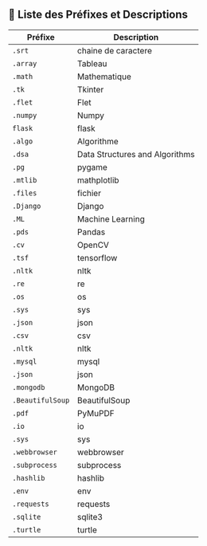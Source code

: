 
## 📌 Liste des Préfixes et Descriptions  

| Préfixe               | Description |
|----------------------|-------------|
|`.srt`|chaine de caractere|
|`.array`|Tableau|
|`.math`|Mathematique|
|`.tk`|Tkinter|
|`.flet`|Flet |
|`.numpy`|Numpy|
|`flask`|flask|
|`.algo`|Algorithme|
|`.dsa`|Data Structures and Algorithms|
|`.pg`|pygame|
|`.mtlib`|mathplotlib|
|`.files`|fichier|
|`.Django`|Django|
|`.ML`|Machine Learning|
|`.pds`|Pandas|
|`.cv`|OpenCV|
|`.tsf`|tensorflow|
|`.nltk`|nltk|
|`.re`|re|
|`.os`|os|
|`.sys`|sys|
|`.json`|json|
|`.csv`|csv|
|`.nltk`|nltk|
|`.mysql`|mysql|
|`.json`|json|
|`.mongodb`|MongoDB|
|`.BeautifulSoup`|BeautifulSoup|
|`.pdf`|PyMuPDF|
|`.io`|io|
|`.sys`|sys|
|`.webbrowser`|webbrowser|
|`.subprocess`|subprocess|
|`.hashlib`|hashlib|
|`.env`|env|
|`.requests`|requests|
|`.sqlite`|sqlite3|
|`.turtle`|turtle|